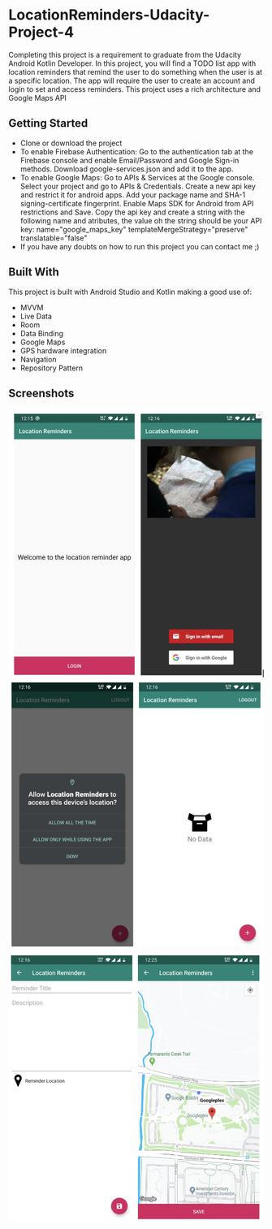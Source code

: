 # LocationReminders-Udacity-Project-4
Completing this project is a requirement to graduate from the Udacity Android Kotlin Developer.
In this project, you will find a TODO list app with location reminders that remind the user to do something when the user
is at a specific location. The app will require the user to create an account and login to set and access reminders. This project uses a rich architecture and Google Maps API

## Getting Started
* Clone or download the project
* To enable Firebase Authentication: 
    Go to the authentication tab at the Firebase console and enable Email/Password and Google Sign-in methods. 
    Download google-services.json and add it to the app.
* To enable Google Maps:
    Go to APIs & Services at the Google console.
    Select your project and go to APIs & Credentials.
    Create a new api key and restrict it for android apps.
    Add your package name and SHA-1 signing-certificate fingerprint.
    Enable Maps SDK for Android from API restrictions and Save.
    Copy the api key and create a string with the following name and atributes, the value oh the string should be your API key:
    name="google_maps_key" templateMergeStrategy="preserve" translatable="false"
* If you have any doubts on how to run this project you can contact me ;)
      
## Built With
This project is built with Android Studio and Kotlin making a good use of:
* MVVM
* Live Data
* Room
* Data Binding
* Google Maps
* GPS hardware integration
* Navigation
* Repository Pattern

## Screenshots
![image](https://raw.githubusercontent.com/AllexandreSantos/LocationReminders-Udacity-Project-4/main-api-removed/screenshots/screenshot1.png)
![image](https://raw.githubusercontent.com/AllexandreSantos/LocationReminders-Udacity-Project-4/main-api-removed/screenshots/screenshot2.png)
![image](https://raw.githubusercontent.com/AllexandreSantos/LocationReminders-Udacity-Project-4/main-api-removed/screenshots/screenshot3.png)


